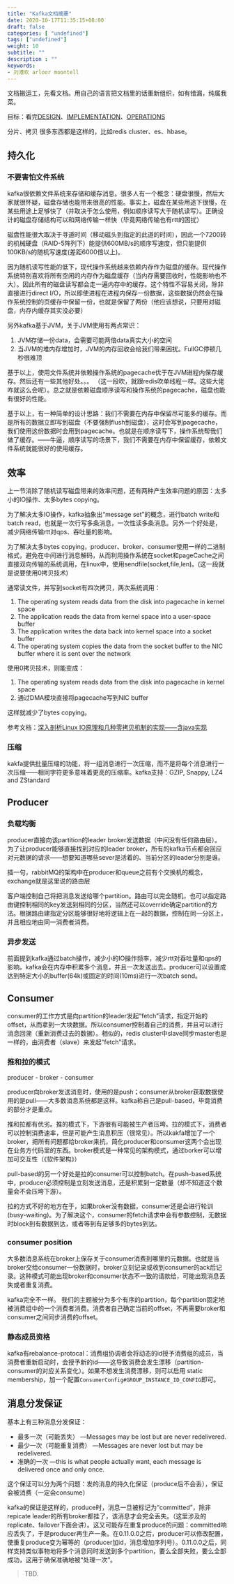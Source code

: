 ```yaml
---
title: "Kafka文档摘要"
date: 2020-10-17T11:35:15+08:00
draft: false
categories: [ "undefined"]
tags: ["undefined"]
weight: 10
subtitle: ""
description : ""
keywords:
- 刘港欢 arloor moontell
---
```


文档搬运工，先看文档。用自己的语言把文档里的话重新组织，如有错漏，纯属我菜。

目标：看完[DESIGN](https://kafka.apache.org/documentation/#design)、[IMPLEMENTATION](https://kafka.apache.org/documentation/#implementation)、[OPERATIONS](https://kafka.apache.org/documentation/#operations)
<!--more-->

分片、拷贝 很多东西都是这样的，比如redis cluster、es、hbase。

## 持久化

### 不要害怕文件系统

kafka很依赖文件系统来存储和缓存消息。很多人有一个概念：硬盘很慢，然后大家就很怀疑，磁盘存储也能带来很高的性能。事实上，磁盘在某些用途下很慢，在某些用途上足够快了（并取决于怎么使用，例如顺序读写大于随机读写）。正确设计的磁盘存储结构可以和网络传输一样快（毕竟网络传输也有rtt的困扰）

磁盘性能很大取决于寻道时间（移动磁头到指定的此道的时间），因此一个7200转的机械硬盘（RAID-5阵列下）能提供600MB/s的顺序写速度，但只能提供100KB/s的随机写速度(差距6000倍以上)。

因为随机读写性能的低下，现代操作系统越来依赖内存作为磁盘的缓存。现代操作系统特别喜欢将所有空闲的内存作为磁盘缓存（当内存需要回收时，性能影响也不大）。因此所有的磁盘读写都会走一遍内存中的缓存。这个特性不容易关闭，除非直接进行direct I/O，所以即使进程在进程内保存一份数据，这些数据仍然会在操作系统控制的页缓存中保留一份，也就是保留了两份（他应该想说，只要用对磁盘，内存内缓存其实没必要）

另外kafka基于JVM，关于JVM使用有两点常识：

1. JVM存储一份data，会需要可能两倍data真实大小的空间
2. 当JVM的堆内存增加时，JVM的内存回收会给我们带来困扰。FullGC停顿几秒很难顶

基于以上，使用文件系统并依赖操作系统的pagecache优于在JVM进程内保存缓存。然后还有一些其他好处。。。
（这一段吹，就跟redis吹单线程一样。这些大佬咋就这么会呢）。总之就是依赖磁盘顺序读写和操作系统的pagecache，磁盘也能有很好的性能。

基于以上，有一种简单的设计思路：我们不需要在内存中保留尽可能多的缓存。而是所有的数据立即写到磁盘（不要强制flush到磁盘），这时会写到pagecache，我们使用这份数据时会用到pagecache。也就是在顺序读写下，操作系统帮我们做了缓存。——牛逼，顺序读写的场景下，我们不需要在内存中保留缓存，依赖文件系统就能很好的使用缓存。

## 效率

上一节消除了随机读写磁盘带来的效率问题，还有两种产生效率问题的原因：太多小的IO操作、太多bytes copying。

为了解决太多IO操作，kafka抽象出“message set”的概念，进行batch write和batch read，也就是一次行写多条消息，一次性读多条消息。另外一个好处是，减少网络传输rtt对qps、吞吐量的影响。

为了解决太多bytes copying，producer、broker、consumer使用一样的二进制格式，避免在中间进行消息解码，从而利用操作系统在socket和pageCache之间直接双向传输的系统调用，在linux中，使用sendfile(socket,file,len)。(这一段就是说要使用0拷贝技术)

通常读文件，并写到socket有四次拷贝，两次系统调用：

1. The operating system reads data from the disk into pagecache in kernel space
2. The application reads the data from kernel space into a user-space buffer
3. The application writes the data back into kernel space into a socket buffer
4. The operating system copies the data from the socket buffer to the NIC buffer where it is sent over the network

使用0拷贝技术，则能变成：

1. The operating system reads data from the disk into pagecache in kernel space
2. 通过DMA模块直接将pagecache写到NIC buffer

这样就减少了bytes copying。

参考文档：[深入剖析Linux IO原理和几种零拷贝机制的实现——含java实现](https://juejin.im/post/6844903949359644680)

### 压缩

kakfa提供批量压缩的功能，将一组消息进行一次压缩，而不是将每个消息进行一次压缩——相同字符更多意味着更高的压缩率。kafka支持：GZIP, Snappy, LZ4 and ZStandard


## Producer

### 负载均衡

producer直接向该partition的leader broker发送数据（中间没有任何路由层）。为了让producer能够直接找到对应的leader broker，所有的kafka节点都会回应对元数据的请求——想要知道哪些sever是活着的、当前分区的leader分别是谁。

插一句，rabbitMQ的架构中在producer和queue之前有个交换机的概念，exchange就是这里说的路由层

客户端控制自己将把消息发送给哪个partition。路由可以完全随机，也可以指定路由键控制相同的key发送到相同的分区，当然还可以override确定partition的方法。根据路由建指定分区能够很好地将逻辑上在一起的数据，控制在同一分区上，并且相应地由同一消费者消费。

### 异步发送

前面提到kafka通过batch操作，减少小的IO操作频率，减少rtt对吞吐量和qps的影响。kafka会在内存中积累多个消息，并且一次发送出去。producer可以设置成达到特定大小的buffer(64k)或固定的时间(10ms)进行一次batch send。


## Consumer

consumer的工作方式是向partition的leader发起“fetch”请求，指定开始的offset，从而拿到一大块数据。所以consumer控制着自己的消费，并且可以进行消息回溯（重新消费过去的数据）。相似的，redis cluster中slave同步master也是一样的，由消费者（slave）来发起“fetch”请求。

### 推和拉的模式

producer - broker - consumer

producer向broker发送消息时，使用的是push；consumer从broker获取数据使用的是pull——大多数消息系统都是这样。kafka称自己是pull-based，毕竟消费的部分才是重点。

推和拉都有优劣。推的模式下，下游很有可能被生产者压垮。拉的模式下，消费者可以控制消费速率，但是可能产生消息积压（很常见）。所以kakfa增加了一个broker，把所有问题都给broker来抗，简化producer和consumer这两个会出现在业务方代码里的东西。broker模式是一种常见的架构模式，通过borker可以增加可交互性（《软件架构》）

pull-based的另一个好处是拉的consumer可以控制batch。在push-based系统中，producer必须控制是立刻发送消息，还是积累到一定数量（却不知道这个数量会不会压垮下游）。

拉的方式不好的地方在于，如果broker没有数据，consumer还是会进行轮训(busy-waiting)。为了解决这个，consumer的fetch请求中会有参数控制，无数据时block到有数据到达，或者等到有足够多的bytes到达。

### consumer position

大多数消息系统在broker上保存关于consumer消费到哪里的元数据。也就是当broker交给consumer一份数据时，broker立刻记录或收到consumer的ack后记录。这种模式可能出现broker和consumer状态不一致的请款给，可能出现消息丢失或者重复消费。

kafka完全不一样。 我们的主题被分为多个有序的partition，每个partition固定地被消费组中的一个消费者消费。消费者自己确定当前的offset，不再需要broker和consumer之间同步消费的offset。

### 静态成员资格

kafka有rebalance-protocal：消费组协调者会将动态的id授予消费组的成员，当消费者重新启动时，会授予新的id——这导致消费会发生漂移（partition-consumer的对应关系变化）。如果不想发生消费漂移，则可以启用 static membership，加一个配置`ConsumerConfig#GROUP_INSTANCE_ID_CONFIG`即可。

## 消息分发保证

基本上有三种消息分发保证：

- 最多一次（可能丢失） —Messages may be lost but are never redelivered.
- 最少一次（可能重复消费） —Messages are never lost but may be redelivered.
- 准确的一次 —this is what people actually want, each message is delivered once and only once.

这个保证可以分为两个问题：发的消息的持久化保证（produce后不会丢），保证会被消费（一定会consume）

kafka的保证是这样的，produce时，消息一旦被标记为“committed”，除非repicate leader的所有broker都挂了，该消息才会完全丢失。（这里涉及的replicate、failover下面会讲）。这又可能存在重复produce的问题：committed响应丢失了，于是producer再生产一条。在0.11.0.0之后，producer可以修改配置，使重复produce变为幂等的（producer加id，消息增加序列号）。0.11.0.0之后，同样支持类似事物地将多个消息同时发送到多个partition，要么全部失败，要么全部成功，这用于确保准确地被“处理一次”。








> TBD.





